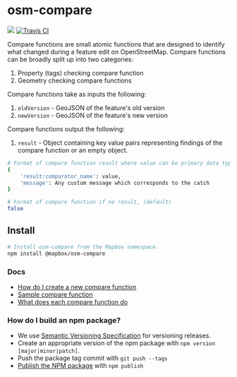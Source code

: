 # osm-compare


![](https://img.shields.io/npm/v/@mapbox/osm-compare.svg)
[![Travis CI](https://travis-ci.com/mapbox/osm-compare.svg?branch=master)](https://travis-ci.com/github/mapbox/osm-compare)


Compare functions are small atomic functions that are designed to identify what changed during a feature edit on OpenStreetMap. Compare functions can be broadly split up into two categories:

1. Property (tags) checking compare function
2. Geometry checking compare functions

Compare functions take as inputs the following:

1. `oldVersion` - GeoJSON of the feature's old version
2. `newVersion` - GeoJSON of the feature's new version

Compare functions output the following:

1. `result` - Object containing key value pairs representing findings of the compare function or an empty object.

```sh
# Format of compare function result where value can be primary data types or objects
{
    'result:comparator_name': value,
    'message': Any custom message which corresponds to the catch
}

# Format of compare function if no result, (default)
false

```

## Install

```sh
# Install osm-compare from the Mapbox namespace.
npm install @mapbox/osm-compare
```


### Docs

- [How do I create a new compare function](https://github.com/mapbox/osm-compare/blob/master/docs/new-compare-function.md)
- [Sample compare function](https://github.com/mapbox/osm-compare/blob/master/example)
- [What does each compare function do](https://github.com/mapbox/osm-compare/blob/master/comparators/README.md)


### How do I build an npm package?
- We use [Semantic Versioning Specification](http://semver.org/) for versioning releases.
- Create an appropriate version of the npm package with `npm version [major|minor|patch]`.
- Push the package tag commit with `git push --tags`
- [Publish the NPM package](https://www.npmjs.com/package/osm-compare) with `npm publish`

